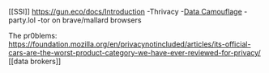 [[SSI]]
https://gun.eco/docs/Introduction
-Thrivacy
-[Data Camouflage](https://noiszy.com/#how-it-works)
-party.lol
-tor on brave/mallard browsers


The pr0blems:
https://foundation.mozilla.org/en/privacynotincluded/articles/its-official-cars-are-the-worst-product-category-we-have-ever-reviewed-for-privacy/
[[data brokers]]
